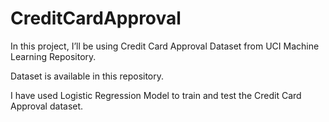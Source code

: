 # CreditCardApproval
In this project, I’ll be using Credit Card Approval Dataset from UCI Machine Learning Repository.

Dataset is available in this repository.

I have used Logistic Regression Model to train and test the Credit Card Approval dataset.


